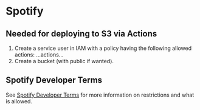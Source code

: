 # Spotify

## Needed for deploying to S3 via Actions

1. Create a service user in IAM with a policy having the following allowed actions:
   ...actions...
2. Create a bucket (with public if wanted).

## Spotify Developer Terms

See [Spotify Developer Terms](https://developer.spotify.com/terms/) for more information on restrictions and what is allowed.
